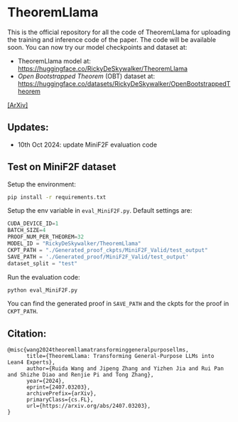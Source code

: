# TheoremLlama

This is the official repository for all the code of TheoremLlama for uploading the training and inference code of the paper. The code will be available soon. You can now try our model checkpoints and dataset at:
 - TheoremLlama model at: https://huggingface.co/RickyDeSkywalker/TheoremLlama
 - *Open Bootstrapped Theorem* (OBT) dataset at: https://huggingface.co/datasets/RickyDeSkywalker/OpenBootstrappedTheorem

[\[ArXiv\]](https://arxiv.org/abs/2407.03203)

## Updates:
- 10th Oct 2024: update MiniF2F evaluation code


## Test on MiniF2F dataset
Setup the environment:
```bash
pip install -r requirements.txt
```

Setup the env variable in `eval_MiniF2F.py`. Default settings are:
```python
CUDA_DEVICE_ID=1
BATCH_SIZE=4
PROOF_NUM_PER_THEOREM=32
MODEL_ID = "RickyDeSkywalker/TheoremLlama"
CKPT_PATH = "./Generated_proof_ckpts/MiniF2F_Valid/test_output"
SAVE_PATH = './Generated_proof/MiniF2F_Valid/test_output'
dataset_split = "test"
```

Run the evaluation code:
```bash
python eval_MiniF2F.py
```

You can find the generated proof in `SAVE_PATH` and the ckpts for the proof in `CKPT_PATH`.



## Citation:
```
@misc{wang2024theoremllamatransforminggeneralpurposellms,
      title={TheoremLlama: Transforming General-Purpose LLMs into Lean4 Experts}, 
      author={Ruida Wang and Jipeng Zhang and Yizhen Jia and Rui Pan and Shizhe Diao and Renjie Pi and Tong Zhang},
      year={2024},
      eprint={2407.03203},
      archivePrefix={arXiv},
      primaryClass={cs.FL},
      url={https://arxiv.org/abs/2407.03203}, 
}
```
